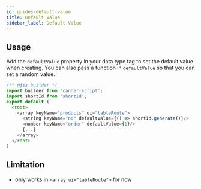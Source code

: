```yaml
---
id: guides-default-value
title: Default Value
sidebar_label: Default Value
---
```


## Usage

Add the `defaultValue` property in your data type tag to set the default value when creating. You can also pass a function in `defaultValue` so that you can set a random value.

```js
/** @jsx builder */
import builder from 'canner-script';
import shortId from 'shortid';
export default (
  <root>
    <array keyName="products" ui="tableRoute">
      <string keyName="no" defaultValue={() => shortId.generate()}/>
      <number keyName="order" defaultValue={1}/>
      {...}
    </array>
  </root>
)
```



## Limitation

- only works in `<array ui="tableRoute">` for now
